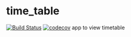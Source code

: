 # time_table
[![Build Status](https://travis-ci.com/spmabz/time_table.svg?branch=master)](https://travis-ci.com/spmabz/time_table)
[![codecov](https://codecov.io/gh/spmabz/time_table/branch/master/graph/badge.svg)](https://codecov.io/gh/spmabz/time_table)
app to view timetable
